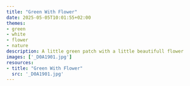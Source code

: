 ```yaml
---
title: "Green With Flower"
date: 2025-05-05T10:01:55+02:00
themes:
- green
- white
- flower
- nature
description: A little green patch with a little beautifull flower
images: ['_D0A1901.jpg']
resources:
- title: "Green With Flower"
  src: '_D0A1901.jpg'
---
```


